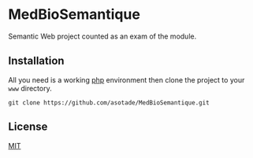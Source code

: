 # MedBioSemantique

Semantic Web project counted as an exam of the module.

## Installation

All you need is a working [php](http://php.net/) environment then clone the project to your ``www`` directory.

```git
git clone https://github.com/asotade/MedBioSemantique.git
```

## License
[MIT](https://choosealicense.com/licenses/mit/)

